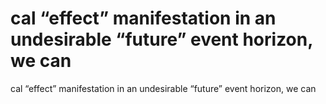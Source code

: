 # cal “effect” manifestation in an undesirable “future” event horizon, we can

cal “effect” manifestation in an undesirable “future” event horizon, we can